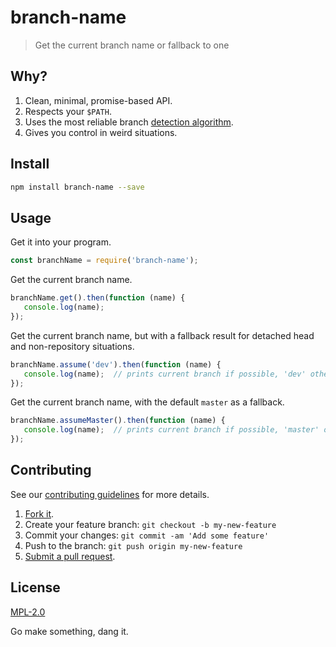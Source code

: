 # branch-name

> Get the current branch name or fallback to one

## Why?

1. Clean, minimal, promise-based API.
2. Respects your `$PATH`.
3. Uses the most reliable branch [detection algorithm](http://stackoverflow.com/a/19585361/2990144).
4. Gives you control in weird situations.

## Install

````sh
npm install branch-name --save
````

## Usage

Get it into your program.
````javascript
const branchName = require('branch-name');
````

Get the current branch name.
````javascript
branchName.get().then(function (name) {
   console.log(name);
});
````

Get the current branch name, but with a fallback result for detached head and non-repository situations.
````javascript
branchName.assume('dev').then(function (name) {
   console.log(name);  // prints current branch if possible, 'dev' otherwise
});
````

Get the current branch name, with the default `master` as a fallback.
````javascript
branchName.assumeMaster().then(function (name) {
   console.log(name);  // prints current branch if possible, 'master' otherwise
});
````

## Contributing
See our [contributing guidelines](https://github.com/sholladay/branch-name/blob/master/CONTRIBUTING.md "The guidelines for being involved in this project.") for more details.

1. [Fork it](https://github.com/sholladay/branch-name/fork).
2. Create your feature branch: `git checkout -b my-new-feature`
3. Commit your changes: `git commit -am 'Add some feature'`
4. Push to the branch: `git push origin my-new-feature`
5. [Submit a pull request](https://github.com/sholladay/branch-name/compare "Submit code to this repo now for review.").

## License
[MPL-2.0](https://github.com/sholladay/branch-name/blob/master/LICENSE "The license for branch-name.")

Go make something, dang it.
